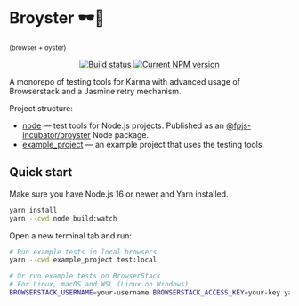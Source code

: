 # Broyster 🕶️🦪

<sup>(browser + oyster)</sup>

<p align="center">
  <a href="https://github.com/fingerprintjs/broyster/actions/workflows/test.yml">
    <img src="https://github.com/fingerprintjs/broyster/actions/workflows/test.yml/badge.svg" alt="Build status">
  </a>
  <a href="https://www.npmjs.com/package/@fpjs-incubator/broyster">
    <img src="https://img.shields.io/npm/v/@fpjs-incubator/broyster.svg" alt="Current NPM version">
  </a>
</p>

A monorepo of testing tools for Karma with advanced usage of Browserstack and a Jasmine retry mechanism.

Project structure:

- [node](node) — test tools for Node.js projects.
    Published as an [@fpjs-incubator/broyster](https://npmjs.com/package/@fpjs-incubator/broyster) Node package.
- [example_project](example_project) — an example project that uses the testing tools.

## Quick start

Make sure you have Node.js 16 or newer and Yarn installed.

```bash
yarn install
yarn --cwd node build:watch
```

Open a new terminal tab and run:

```bash
# Run example tests in local browsers
yarn --cwd example_project test:local

# Or run example tests on BrowserStack
# For Linux, macOS and WSL (Linux on Windows)
BROWSERSTACK_USERNAME=your-username BROWSERSTACK_ACCESS_KEY=your-key yarn --cwd example_project test:browserstack
```
